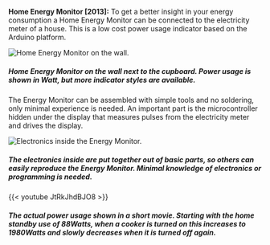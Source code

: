 **Home Energy Monitor [2013]:** To get a better insight in your energy consumption a Home Energy Monitor can be connected to the electricity meter of a house. This is a low cost power usage indicator based on the Arduino platform. 

![Home Energy Monitor on the wall.](img/work/home/home_on_wall.jpg)
##### Home Energy Monitor on the wall next to the cupboard. Power usage is shown in Watt, but more indicator styles are available.

The Energy Monitor can be assembled with simple tools and no soldering, only minimal experience is needed. An important part is the microcontroller hidden under the display that measures pulses from the electricity meter and drives the display.

![Electronics inside the Energy Monitor.](img/work/home/home_electronics.jpg)
##### The electronics inside are put together out of basic parts, so others can easily reproduce the Energy Monitor. Minimal knowledge of electronics or programming is needed.

{{< youtube JtRkJhdBJO8 >}}
##### The actual power usage shown in a short movie. Starting with the home standby use of 88Watts, when a cooker is turned on this increases to 1980Watts and slowly decreases when it is turned off again.
